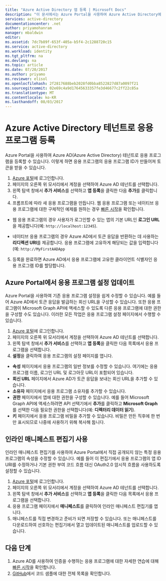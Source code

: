 ```yaml
---
title: "Azure Active Directory 앱 등록 | Microsoft Docs"
description: "이 문서에서는 Azure Portal을 사용하여 Azure Active Directory에 응용 프로그램을 등록하는 방법에 대해 설명합니다."
services: active-directory
documentationcenter: .net
author: priyamohanram
manager: mbaldwin
editor: 
ms.assetid: 7dc7b89f-653f-405a-b5f4-2c1288720c15
ms.service: active-directory
ms.workload: identity
ms.tgt_pltfrm: na
ms.devlang: na
ms.topic: article
ms.date: 07/20/2017
ms.author: priyamo
ms.reviewer: elisol
ms.openlocfilehash: 2f2817688beb2028fd0bba8522827d87a0097f21
ms.sourcegitcommit: 02e69c4a9d17645633357fe3d46677c2ff22c85a
ms.translationtype: MT
ms.contentlocale: ko-KR
ms.lasthandoff: 08/03/2017
---
```

# <a name="register-your-application-with-your-azure-active-directory-tenant"></a>Azure Active Directory 테넌트로 응용 프로그램 등록

Azure Portal을 사용하여 Azure AD(Azure Active Directory) 테넌트로 응용 프로그램을 등록할 수 있습니다. 이렇게 하면 응용 프로그램의 응용 프로그램 ID가 만들어져 토큰을 받을 수 있습니다.

1. [Azure 포털](https://portal.azure.com)에 로그인합니다.
2. 페이지의 오른쪽 위 모서리에서 계정을 선택하여 Azure AD 테넌트를 선택합니다.
3. 왼쪽 탐색 창에서 **추가 서비스**를 선택하고 **앱 등록**을 클릭한 다음 **추가**를 클릭합니다.
4. 프롬프트에 따라 새 응용 프로그램을 만듭니다. 웹 응용 프로그램 또는 네이티브 응용 프로그램에 대한 구체적인 예제를 원하는 경우 [빠른 시작](active-directory-developers-guide.md)을 확인합니다.
  * 웹 응용 프로그램의 경우 사용자가 로그인할 수 있는 앱의 기본 URL인 **로그인 URL**을 제공합니다(예: `http://localhost:12345`).
<!--TODO: add once App ID URI is configurable: The **App ID URI** is a unique identifier for your application. The convention is to use `https://<tenant-domain>/<app-name>`, e.g. `https://contoso.onmicrosoft.com/my-first-aad-app`-->
  * 네이티브 응용 프로그램의 경우 Azure AD에서 토큰 응답을 반환하는 데 사용하는 **리디렉션 URI**를 제공합니다. 응용 프로그램에 고유하게 해당되는 값을 입력합니다(예: `http://MyFirstAADApp`
5. 등록을 완료하면 Azure AD에서 응용 프로그램에 고유한 클라이언트 식별자인 응용 프로그램 ID를 할당합니다.

## <a name="update-application-settings-from-the-azure-portal"></a>Azure Portal에서 응용 프로그램 설정 업데이트

Azure Portal을 사용하여 기존 응용 프로그램 설정을 쉽게 수정할 수 있습니다. 예를 들어 Azure AD에서 토큰 응답을 발급하는 회신 URL을 구성할 수 있습니다. 또한 응용 프로그램이 Microsoft Graph API에 액세스할 수 있도록 다른 응용 프로그램에 대한 권한을 구성할 수도 있습니다. 이러한 모든 작업은 응용 프로그램 설정 페이지에서 수행할 수 있습니다.

1. [Azure 포털](https://portal.azure.com)에 로그인합니다.
2. 페이지의 오른쪽 위 모서리에서 계정을 선택하여 Azure AD 테넌트를 선택합니다.
3. 왼쪽 탐색 창에서 **추가 서비스**를 선택하고 **앱 등록**을 클릭한 다음 목록에서 응용 프로그램을 선택합니다.
4. **설정**을 클릭하여 응용 프로그램의 설정 페이지를 엽니다.
  * **속성** 페이지에서 응용 프로그램의 일반 정보를 수정할 수 있습니다. 여기에는 응용 프로그램 이름, 로그인 URL 및 로그아웃 URL이 포함되어 있습니다.
  * **회신 URL** 페이지에서 Azure AD가 토큰 응답을 보내는 회신 URL을 추가할 수 있습니다.
  * **소유자** 페이지에서 응용 프로그램 소유자를 추가할 수 있습니다.
  * **권한** 페이지에서 앱에 대한 권한을 구성할 수 있습니다. 예를 들어 Microsoft Graph API에 액세스하려면 API 선택기에서 **추가**를 클릭하고 **Microsoft Graph**를 선택한 다음 필요한 권한을 선택합니다(예: **디렉터리 데이터 읽기**).
  * **키** 페이지에서 응용 프로그램 비밀을 추가할 수 있습니다. 비밀은 만든 직후에 한 번만 표시되므로 나중에 사용하기 위해 복사해 둡니다.

## <a name="use-the-inline-manifest-editor"></a>인라인 매니페스트 편집기 사용

인라인 매니페스트 편집기를 사용하여 Azure Portal에서 직접 공개되지 않는 특정 응용 프로그램의 속성을 수정할 수 있습니다. 예를 들어 이 편집기에서 응용 프로그램의 앱 ID URI를 수정하거나 기본 권한 부여 코드 흐름 대신 OAuth2.0 암시적 흐름을 사용하도록 설정할 수 있습니다.

1. [Azure 포털](https://portal.azure.com)에 로그인합니다.
2. 페이지의 오른쪽 위 모서리에서 계정을 선택하여 Azure AD 테넌트를 선택합니다.
3. 왼쪽 탐색 창에서 **추가 서비스**를 선택하고 **앱 등록**을 클릭한 다음 목록에서 응용 프로그램을 선택합니다.
4. 응용 프로그램 페이지에서 **매니페스트**를 클릭하여 인라인 매니페스트 편집기를 엽니다.
5. 매니페스트를 직접 변경하고 준비가 되면 저장할 수 있습니다. 또는 매니페스트를 다운로드하여 선호하는 편집기에서 열고 업데이트된 매니페스트를 업로드할 수 있습니다.

## <a name="next-steps"></a>다음 단계

1. Azure AD를 사용하여 인증을 수행하는 응용 프로그램에 대한 자세한 연습에 대해 [빠른 시작](active-directory-developers-guide.md)을 확인합니다.
2. [GitHub](https://github.com/azure-samples)에서 코드 샘플에 대한 전체 목록을 확인합니다.
